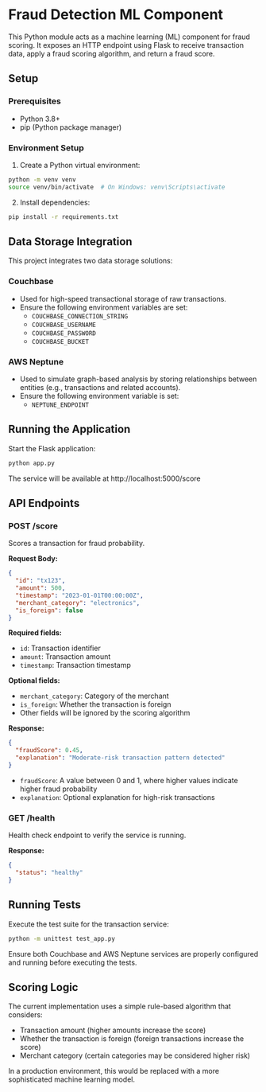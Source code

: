# Fraud Detection ML Component

This Python module acts as a machine learning (ML) component for fraud scoring. It exposes an HTTP endpoint using Flask to receive transaction data, apply a fraud scoring algorithm, and return a fraud score.

## Setup

### Prerequisites
- Python 3.8+
- pip (Python package manager)

### Environment Setup

1. Create a Python virtual environment:
```bash
python -m venv venv
source venv/bin/activate  # On Windows: venv\Scripts\activate
```

2. Install dependencies:
```bash
pip install -r requirements.txt
```

## Data Storage Integration

This project integrates two data storage solutions:

### Couchbase
- Used for high-speed transactional storage of raw transactions.
- Ensure the following environment variables are set:
  - `COUCHBASE_CONNECTION_STRING`
  - `COUCHBASE_USERNAME`
  - `COUCHBASE_PASSWORD`
  - `COUCHBASE_BUCKET`

### AWS Neptune
- Used to simulate graph-based analysis by storing relationships between entities (e.g., transactions and related accounts).
- Ensure the following environment variable is set:
  - `NEPTUNE_ENDPOINT`

## Running the Application

Start the Flask application:
```bash
python app.py
```

The service will be available at http://localhost:5000/score

## API Endpoints

### POST /score
Scores a transaction for fraud probability.

**Request Body:**
```json
{
  "id": "tx123",
  "amount": 500,
  "timestamp": "2023-01-01T00:00:00Z",
  "merchant_category": "electronics",
  "is_foreign": false
}
```

**Required fields:**
- `id`: Transaction identifier
- `amount`: Transaction amount
- `timestamp`: Transaction timestamp

**Optional fields:**
- `merchant_category`: Category of the merchant
- `is_foreign`: Whether the transaction is foreign
- Other fields will be ignored by the scoring algorithm

**Response:**
```json
{
  "fraudScore": 0.45,
  "explanation": "Moderate-risk transaction pattern detected"
}
```

- `fraudScore`: A value between 0 and 1, where higher values indicate higher fraud probability
- `explanation`: Optional explanation for high-risk transactions

### GET /health
Health check endpoint to verify the service is running.

**Response:**
```json
{
  "status": "healthy"
}
```

## Running Tests

Execute the test suite for the transaction service:
```bash
python -m unittest test_app.py
```

Ensure both Couchbase and AWS Neptune services are properly configured and running before executing the tests.

## Scoring Logic

The current implementation uses a simple rule-based algorithm that considers:
- Transaction amount (higher amounts increase the score)
- Whether the transaction is foreign (foreign transactions increase the score)
- Merchant category (certain categories may be considered higher risk)

In a production environment, this would be replaced with a more sophisticated machine learning model.
